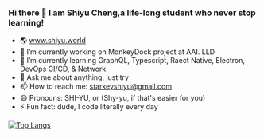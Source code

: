 ### Hi there 👋 I am Shiyu Cheng,a life-long student who never stop learning!

- 🌎 www.shiyu.world
- 🔭 I’m currently working on MonkeyDock project at AAI. LLD
- 🌱 I’m currently learning GraphQL, Typescript, Raect Native, Electron, DevOps CI/CD, & Network
- 💬 Ask me about anything, just try
- 📫 How to reach me: starkeyshiyu@gmail.com
- 😄 Pronouns: SHI-YU, or (Shy-yu, if that's easier for you)
- ⚡ Fun fact: dude, I code literally every day

[![Top Langs](https://github-readme-stats.vercel.app/api/top-langs/?username=ShiyuCheng2018)](https://github.com/anuraghazra/github-readme-stats)
